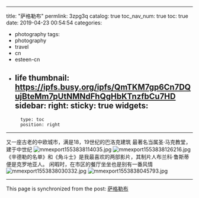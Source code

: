 
---
title: "萨格勒布"
permlink: 3zpg3q
catalog: true
toc_nav_num: true
toc: true
date: 2019-04-23 00:54:54
categories:
- photography
tags:
- photography
- travel
- cn
- esteen-cn
- life
thumbnail: https://ipfs.busy.org/ipfs/QmTKM7gp6Cn7DQujBteMm7pUtNMNdFhQgHbKTnzfbCu7HD
sidebar:
    right:
        sticky: true
widgets:
    -
        type: toc
        position: right
---


又一座古老的中欧城市，满是18，19世纪的巴洛克建筑
最著名当属圣·马克教堂，建于中世纪
![mmexport1553838114035.jpg](https://ipfs.busy.org/ipfs/QmTKM7gp6Cn7DQujBteMm7pUtNMNdFhQgHbKTnzfbCu7HD)
![mmexport1553838126216.jpg](https://ipfs.busy.org/ipfs/QmdW6yLg56711ok9iSAnxoAernVtczWJwdUWZ1atRdVDFJ)
《辛德勒的名单》和《角斗士》是我最喜欢的两部影片，其制片人布兰科·鲁斯蒂便是克罗地亚人。
闲暇时，在市区的餐厅坐坐也是别有一番风情
![mmexport1553838030332.jpg](https://ipfs.busy.org/ipfs/Qmd4wN6eAMBkhNNqtvTx8h8BJN8VVjuhtUAazk2vKmzKGH)
![mmexport1553838045793.jpg](https://ipfs.busy.org/ipfs/QmdbYFKx6biTKyGL8z7BoQSPgrZ5BumwuuiSFfkXo8dZcb)


- - -

This page is synchronized from the post: [萨格勒布](https://steemit.com/@andrewma/3zpg3q)
